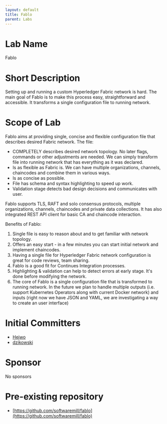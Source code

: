 ```yaml
---
layout: default
title: Fablo
parent: Labs
---
```

# Lab Name
Fablo

# Short Description
Setting up and running a custom Hyperledger Fabric network is hard. The main goal of Fablo is to make this process easy, straightforward and accessible. It transforms a single configuration file to running network.

# Scope of Lab
Fablo aims at providing single, concise and flexible configuration file that describes desired Fabric network. The file:
- COMPLETELY describes desired network topology. No later flags, commands or other adjustments are needed. We can simply transform file into running network that has everything as it was declared.
- Is as flexible as Fabric is. We can have multiple organizations, channels, chaincodes and combine them in various ways.
- Is as concise as possible.
- File has schema and syntax highlighting to speed up work.
- Validation stage detects bad design decisions and communicates with user.

Fablo supports TLS, RAFT and solo consensus protocols, multiple organizations, channels, chaincodes and private data collections. It has also integrated REST API client for basic CA and chaincode interaction.

Benefits of Fablo:
1. Single file is easy to reason about and to get familiar with network topology.
2. Offers an easy start - in a few minutes you can start initial network and implement chaincodes.
3. Having a single file for Hyperledger Fabric network configuration is great for code reviews, team sharing.
4. Fablo is a good fit for Continues Integration processes.
5. Highlighting & validation can help to detect errors at early stage. It's done before modifying the network.
6. The core of Fablo is a single configuration file that is transformed to running network. In the future we plan to handle multiple outputs (i.e. support Kubernetes Operators along with current Docker network) and inputs (right now we have JSON and YAML, we are investigating a way to create an user interface)

# Initial Committers
- [Hejwo](https://github.com/Hejwo)
- [dzikowski](https://github.com/dzikowski)

# Sponsor
No sponsors

# Pre-existing repository
- [https://github.com/softwaremill/fablo](https://github.com/softwaremill/fablo)
